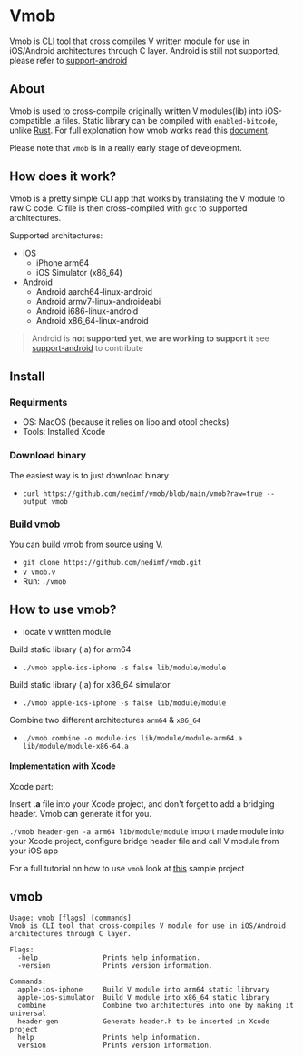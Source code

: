 # Vmob

Vmob is CLI tool that cross compiles V written module for use in iOS/Android architectures through C layer. 
Android is still not supported, please refer to [support-android](https://github.com/nedimf/vmob/blob/main/.github/docs/android-support.md)


## About 
Vmob is used to cross-compile originally written V modules(lib) into iOS-compatible .a files. Static library can be compiled with ```enabled-bitcode```, unlike [Rust](https://github.com/rust-lang/rust/issues/35968). For full explonation how vmob works read this [document](https://github.com/nedimf/vmob/blob/main/.github/docs/how_it_works_behind_scenes.md).

Please note that ```vmob``` is in a really early stage of development.

## How does it work?
Vmob is a pretty simple CLI app that works by translating the V module to raw C code. C file is then cross-compiled with ```gcc``` to supported architectures.

Supported architectures:
- iOS
  - iPhone arm64
  - iOS Simulator (x86_64)  
- Android 
	- Android aarch64-linux-android
	- Android armv7-linux-androideabi
	- Android i686-linux-android
	- Android x86_64-linux-android

>Android is **not supported yet, we are working to support it** see [support-android](https://github.com/nedimf/vmob/blob/main/.github/docs/android-support.md) to contribute

## Install 
### Requirments
- OS: MacOS (because it relies on lipo and otool checks)
- Tools: Installed Xcode
### Download binary
The easiest way is to just download binary
- ```curl https://github.com/nedimf/vmob/blob/main/vmob?raw=true --output vmob```

### Build vmob
You can build vmob from source using V.
- ``` git clone https://github.com/nedimf/vmob.git ```
- ```v vmob.v```
- Run: ```./vmob```

## How to use vmob?
- locate v written module

Build static library (.a) for arm64
- ```./vmob apple-ios-iphone -s false lib/module/module```

Build static library (.a) for x86_64 simulator 
- ```./vmob apple-ios-iphone -s false lib/module/module```
  
Combine two different architectures ```arm64``` & ```x86_64```
- ```./vmob combine -o module-ios lib/module/module-arm64.a lib/module/module-x86-64.a```

#### Implementation with Xcode
Xcode part: 

Insert **.a** file into your Xcode project, and don't forget to add a bridging header. Vmob can generate it for you. 

```./vmob header-gen -a arm64 lib/module/module``` import made module into your Xcode project, configure bridge header file and call V module from your iOS app

For a full tutorial on how to use ```vmob``` look at [this]() sample project

## vmob
```
Usage: vmob [flags] [commands]
Vmob is CLI tool that cross-compiles V module for use in iOS/Android architectures through C layer.

Flags:
  -help                Prints help information.
  -version             Prints version information.

Commands:
  apple-ios-iphone     Build V module into arm64 static librvary
  apple-ios-simulator  Build V module into x86_64 static library
  combine              Combine two architectures into one by making it universal
  header-gen           Generate header.h to be inserted in Xcode project
  help                 Prints help information.
  version              Prints version information.
```


